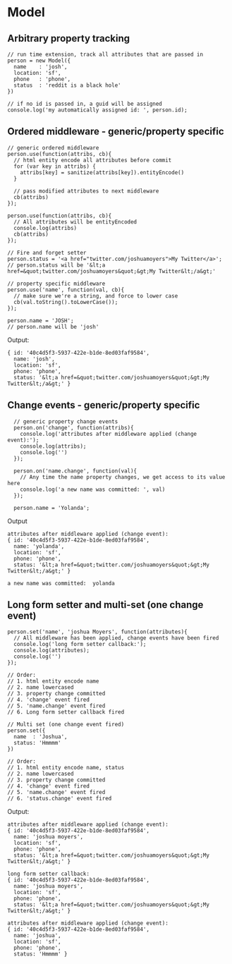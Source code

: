 Model
===========

Arbitrary property tracking
------

    // run time extension, track all attributes that are passed in
    person = new Model({
      name    : 'josh',
      location: 'sf',
      phone   : 'phone',
      status  : 'reddit is a black hole'
    })

    // if no id is passed in, a guid will be assigned
    console.log('my automatically assigned id: ', person.id);


Ordered middleware - generic/property specific
----------

    // generic ordered middleware
    person.use(function(attribs, cb){
      // html entity encode all attributes before commit
      for (var key in attribs) {
        attribs[key] = sanitize(attribs[key]).entityEncode()
      }

      // pass modified attributes to next middleware
      cb(attribs)
    });
    
    person.use(function(attribs, cb){
      // All attributes will be entityEncoded
      console.log(attribs)
      cb(attribs)
    });
    
    // Fire and forget setter
    person.status = '<a href="twitter.com/joshuamoyers">My Twitter</a>';
    // person.status will be '&lt;a href=&quot;twitter.com/joshuamoyers&quot;&gt;My Twitter&lt;/a&gt;'
    
    // property specific middleware
    person.use('name', function(val, cb){
      // make sure we're a string, and force to lower case
      cb(val.toString().toLowerCase());
    });

    person.name = 'JOSH';
    // person.name will be 'josh'

Output:

    { id: '40c4d5f3-5937-422e-b1de-8ed03faf9584',
      name: 'josh',
      location: 'sf',
      phone: 'phone',
      status: '&lt;a href=&quot;twitter.com/joshuamoyers&quot;&gt;My Twitter&lt;/a&gt;' }

Change events - generic/property specific
----------

      // generic property change events
      person.on('change', function(attribs){
        console.log('attributes after middleware applied (change event):');
        console.log(attribs);
        console.log('')
      });

      person.on('name.change', function(val){
        // Any time the name property changes, we get access to its value here
        console.log('a new name was committed: ', val)
      });
      
      person.name = 'Yolanda';

Output

    attributes after middleware applied (change event):
    { id: '40c4d5f3-5937-422e-b1de-8ed03faf9584',
      name: 'yolanda',
      location: 'sf',
      phone: 'phone',
      status: '&lt;a href=&quot;twitter.com/joshuamoyers&quot;&gt;My Twitter&lt;/a&gt;' }

    a new name was committed:  yolanda
    
Long form setter and multi-set (one change event)
-----------    

    person.set('name', 'joshua Moyers', function(attributes){
      // All middleware has been applied, change events have been fired
      console.log('long form setter callback:');
      console.log(attributes);
      console.log('')
    });
    
    // Order:
    // 1. html entity encode name
    // 2. name lowercased
    // 3. property change committed
    // 4. 'change' event fired
    // 5. 'name.change' event fired
    // 6. Long form setter callback fired

    // Multi set (one change event fired)
    person.set({
      name  : 'Joshua',
      status: 'Hmmmm'
    })
    
    // Order:
    // 1. html entity encode name, status
    // 2. name lowercased
    // 3. property change committed
    // 4. 'change' event fired
    // 5. 'name.change' event fired
    // 6. 'status.change' event fired
    
Output:

    attributes after middleware applied (change event):
    { id: '40c4d5f3-5937-422e-b1de-8ed03faf9584',
      name: 'joshua moyers',
      location: 'sf',
      phone: 'phone',
      status: '&lt;a href=&quot;twitter.com/joshuamoyers&quot;&gt;My Twitter&lt;/a&gt;' }

    long form setter callback:
    { id: '40c4d5f3-5937-422e-b1de-8ed03faf9584',
      name: 'joshua moyers',
      location: 'sf',
      phone: 'phone',
      status: '&lt;a href=&quot;twitter.com/joshuamoyers&quot;&gt;My Twitter&lt;/a&gt;' }

    attributes after middleware applied (change event):
    { id: '40c4d5f3-5937-422e-b1de-8ed03faf9584',
      name: 'joshua',
      location: 'sf',
      phone: 'phone',
      status: 'Hmmmm' }